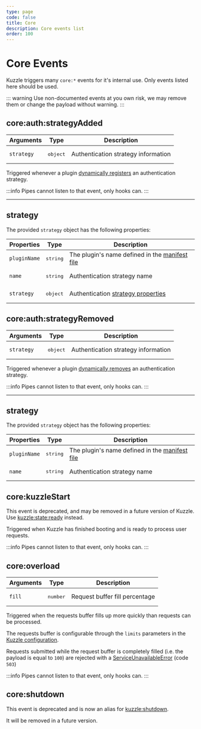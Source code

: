 ```yaml
---
type: page
code: false
title: Core
description: Core events list
order: 100
---
```


# Core Events

Kuzzle triggers many `core:*` events for it's internal use. Only events listed here should be used.

::: warning
Use non-documented events at you own risk, we may remove them or change the payload without warning.
:::

## core:auth:strategyAdded

<SinceBadge version="1.2.0" />

| Arguments  | Type              | Description                         |
| ---------- | ----------------- | ----------------------------------- |
| `strategy` | <pre>object</pre> | Authentication strategy information |

Triggered whenever a plugin [dynamically registers](/core/2/guides/write-plugins/integrate-authentication-strategy) an authentication strategy.

:::info
Pipes cannot listen to that event, only hooks can.
:::

---

## strategy

The provided `strategy` object has the following properties:

| Properties   | Type              | Description                                                                                                         |
| ------------ | ----------------- | ------------------------------------------------------------------------------------------------------------------- |
| `pluginName` | <pre>string</pre> | The plugin's name defined in the [manifest file](/core/2/guides/write-plugins/start-writing-plugins#manifest-json) |
| `name`       | <pre>string</pre> | Authentication strategy name                                                                                        |
| `strategy`   | <pre>object</pre> | Authentication [strategy properties](/core/2/guides/write-plugins/integrate-authentication-strategy#managing-credentials)           |

## core:auth:strategyRemoved

<SinceBadge version="1.2.0" />

| Arguments  | Type              | Description                         |
| ---------- | ----------------- | ----------------------------------- |
| `strategy` | <pre>object</pre> | Authentication strategy information |

Triggered whenever a plugin [dynamically removes](/core/2/guides/write-plugins/integrate-authentication-strategy) an authentication strategy.

:::info
Pipes cannot listen to that event, only hooks can.
:::

---

## strategy

The provided `strategy` object has the following properties:

| Properties   | Type              | Description                                                                                                         |
| ------------ | ----------------- | ------------------------------------------------------------------------------------------------------------------- |
| `pluginName` | <pre>string</pre> | The plugin's name defined in the [manifest file](/core/2/guides/write-plugins/start-writing-plugins#manifest-json) |
| `name`       | <pre>string</pre> | Authentication strategy name                                                                                        |

## core:kuzzleStart

<DeprecatedBadge version="2.2.0" />

This event is deprecated, and may be removed in a future version of Kuzzle.
Use [kuzzle:state:ready](/core/2/framework/events/kuzzle) instead.

Triggered when Kuzzle has finished booting and is ready to process user requests.

:::info
Pipes cannot listen to that event, only hooks can.
:::

## core:overload



| Arguments | Type              | Description                    |
| --------- | ----------------- | ------------------------------ |
| `fill`    | <pre>number</pre> | Request buffer fill percentage |

Triggered when the requests buffer fills up more quickly than requests can be processed.

The requests buffer is configurable through the `limits` parameters in the [Kuzzle configuration](/core/2/guides/advanced/configuration).

Requests submitted while the request buffer is completely filled (i.e. the payload is equal to `100`) are rejected with a [ServiceUnavailableError](/core/2/api/errors/types#common-errors) (code `503`)

:::info
Pipes cannot listen to that event, only hooks can.
:::

## core:shutdown

<DeprecatedBadge version="2.2.0" />

This event is deprecated and is now an alias for [kuzzle:shutdown](/core/2/framework/events/kuzzle#kuzzle-shutdown).

It will be removed in a future version.
